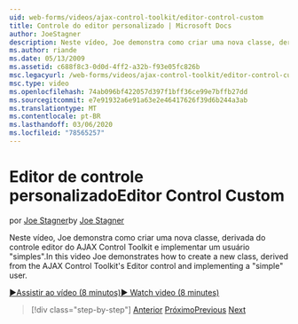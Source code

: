 ```yaml
---
uid: web-forms/videos/ajax-control-toolkit/editor-control-custom
title: Controle do editor personalizado | Microsoft Docs
author: JoeStagner
description: Neste vídeo, Joe demonstra como criar uma nova classe, derivada do controle editor do AJAX Control Toolkit e implementar um usuário "simples".
ms.author: riande
ms.date: 05/13/2009
ms.assetid: c688f8c3-0d0d-4ff2-a32b-f93e05fc826b
msc.legacyurl: /web-forms/videos/ajax-control-toolkit/editor-control-custom
msc.type: video
ms.openlocfilehash: 74ab096bf422057d397f1bff36ce99e7bffb27dd
ms.sourcegitcommit: e7e91932a6e91a63e2e46417626f39d6b244a3ab
ms.translationtype: MT
ms.contentlocale: pt-BR
ms.lasthandoff: 03/06/2020
ms.locfileid: "78565257"
---
```

# <a name="editor-control-custom"></a><span data-ttu-id="e9fe0-103">Editor de controle personalizado</span><span class="sxs-lookup"><span data-stu-id="e9fe0-103">Editor Control Custom</span></span>

<span data-ttu-id="e9fe0-104">por [Joe Stagner](https://github.com/JoeStagner)</span><span class="sxs-lookup"><span data-stu-id="e9fe0-104">by [Joe Stagner](https://github.com/JoeStagner)</span></span>

<span data-ttu-id="e9fe0-105">Neste vídeo, Joe demonstra como criar uma nova classe, derivada do controle editor do AJAX Control Toolkit e implementar um usuário "simples".</span><span class="sxs-lookup"><span data-stu-id="e9fe0-105">In this video Joe demonstrates how to create a new class, derived from the AJAX Control Toolkit's Editor control and implementing a "simple" user.</span></span>

[<span data-ttu-id="e9fe0-106">&#9654;Assistir ao vídeo (8 minutos)</span><span class="sxs-lookup"><span data-stu-id="e9fe0-106">&#9654; Watch video (8 minutes)</span></span>](https://channel9.msdn.com/Blogs/ASP-NET-Site-Videos/editor-control-custom)

> [!div class="step-by-step"]
> <span data-ttu-id="e9fe0-107">[Anterior](editor-control.md)
> [Próximo](create-a-new-custom-extender.md)</span><span class="sxs-lookup"><span data-stu-id="e9fe0-107">[Previous](editor-control.md)
[Next](create-a-new-custom-extender.md)</span></span>
